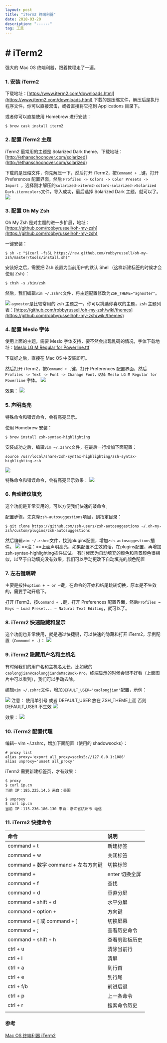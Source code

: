 ```yaml
---
layout: post
title: "iTerm2 终端利器"
date: 2018-03-20 
description: "------"
tag: 工具 
---   
```



# # iTerm2
强大的 Mac OS 终端利器，跟着教程走了一遍。

### 1. 安装 iTerm2

下载地址：[https://www.iterm2.com/downloads.html](https://www.iterm2.com/downloads.html)
下载的是压缩文件，解压后是执行程序文件，你可以直接双击，或者直接将它拖到 Applications 目录下。

或者你可以直接使用 Homebrew 进行安装：

```
$ brew cask install iterm2
```

### 2. 配置 iTerm2 主题

iTerm2 最常用的主题是 Solarized Dark theme，下载地址：[http://ethanschoonover.com/solarized](http://ethanschoonover.com/solarized)

下载的是压缩文件，你先解压一下，然后打开 iTerm2，按`Command + ,`键，打开 Preferences 配置界面，然后 `Profiles -> Colors -> Color Presets -> Import `，选择刚才解压的`solarized->iterm2-colors-solarized->Solarized Dark.itermcolors`文件，导入成功，最后选择 Solarized Dark 主题，就可以了。
![](/images/media/15240236247092/15240328372916.jpg)


### 3. 配置 Oh My Zsh

Oh My Zsh 是对主题的进一步扩展，地址：[https://github.com/robbyrussell/oh-my-zsh](https://github.com/robbyrussell/oh-my-zsh)

一键安装：

```
$ sh -c "$(curl -fsSL https://raw.github.com/robbyrussell/oh-my-zsh/master/tools/install.sh)"
```
安装好之后，需要把 Zsh 设置为当前用户的默认 Shell（这样新建标签的时候才会使用 Zsh）：

```
$ chsh -s /bin/zsh
```
然后，我们编辑`vim ~/.zshrc`文件，将主题配置修改为`ZSH_THEME="agnoster"`。

![](/images/media/15240236247092/15240328878602.jpg)
`agnoster`是比较常用的 zsh 主题之一，你可以挑选你喜欢的主题，zsh 主题列表：[https://github.com/robbyrussell/oh-my-zsh/wiki/themes](https://github.com/robbyrussell/oh-my-zsh/wiki/themes)


### 4. 配置 Meslo 字体

使用上面的主题，需要 Meslo 字体支持，要不然会出现乱码的情况，字体下载地址：[Meslo LG M Regular for Powerline.ttf](https://github.com/powerline/fonts/blob/master/Meslo%20Slashed/Meslo%20LG%20M%20Regular%20for%20Powerline.ttf)

下载好之后，直接在 Mac OS 中安装即可。

然后打开 iTerm2，按`Command + ,`键，打开 Preferences 配置界面，然后`Profiles -> Text -> Font -> Chanage Font，选择 Meslo LG M Regular for Powerline` 字体。
![](/images/media/15240236247092/15240335911662.jpg)

效果：
![](/images/media/15240236247092/15240336572945.jpg)


### 5. 声明高亮

特殊命令和错误命令，会有高亮显示。

使用 Homebrew 安装：

```
$ brew install zsh-syntax-highlighting
```

安装成功之后，编辑`vim ~/.zshrc`文件，在最后一行增加下面配置：

```
source /usr/local/share/zsh-syntax-highlighting/zsh-syntax-highlighting.zsh
```
![](/images/media/15240236247092/15240338613185.jpg)

特殊命令和错误命令，会有高亮显示效果：
![](/images/media/15240236247092/15240346220825.jpg)



### 6. 自动建议填充

这个功能是非常实用的，可以方便我们快速的敲命令。

配置步骤，先克隆`zsh-autosuggestions`项目，到指定目录：

```
$ git clone https://github.com/zsh-users/zsh-autosuggestions ~/.oh-my-zsh/custom/plugins/zsh-autosuggestions
```
然后编辑`vim ~/.zshrc`文件，找到plugins配置，增加`zsh-autosuggestions`插件。
![](/images/media/15240236247092/15240340214194.jpg)
==注：==上面声明高亮，如果配置不生效的话，在plugins配置，再增加zsh-syntax-highlighting插件试试。
有时候因为自动填充的颜色和背景颜色很相似，以至于自动填充没有效果，我们可以手动更改下自动填充的颜色配置


### 7. 左右键跳转

主要是按住`option + → or ←`键，在命令的开始和结尾跳转切换，原本是不生效的，需要手动开启下。

打开 iTerm2，按`Command + ,`键，打开 Preferences 配置界面，然后`Profiles → Keys → Load Preset... → Natural Text Editing`，就可以了。


### 8. iTerm2 快速隐藏和显示

这个功能也非常使用，就是通过快捷键，可以快速的隐藏和打开 iTerm2，示例配置（`Commond + .`）：
![](/images/media/15240236247092/15240344213280.jpg)



### 9. iTerm2 隐藏用户名和主机名

有时候我们的用户名和主机名太长，比如我的`caolongjian@caolongjiandeMacBook-Pro`，终端显示的时候会很不好看（上面图片中可以看到），我们可以手动去除。

编辑`vim ~/.zshrc`文件，增加`DEFAULT_USER='caolongjian'`配置，示例：

![](/images/media/15240236247092/15240353400543.jpg)
注意： 使用单引号 或者 DEFAULT_USER 放在 ZSH_THEME上面 否则 DEFAULT_USER 不生效
![](/images/media/15240236247092/15240357531048.jpg)

效果：
![](/images/media/15240236247092/15240358493334.jpg)


### 10. iTerm2 配置代理

编辑~ vim ~/.zshrc，增加下面配置（使用的 shadowsocks）：

```
# proxy list
alias proxy='export all_proxy=socks5://127.0.0.1:1086'
alias unproxy='unset all_proxy'
```

iTerm2 需要新建标签页，才有效果：

```
$ proxy
$ curl ip.cn
当前 IP：185.225.14.5 来自：美国

$ unproxy
$ curl ip.cn
当前 IP：115.236.186.130 来自：浙江省杭州市 电信
```


### 11. iTerm2 快捷命令


| 命令 | 说明 |
| :-- | :-- |
| command + t | 新建标签 |
| command + w | 关闭标签 |
| command + 数字 command + 左右方向键 | 切换标签 |
| command + | enter 切换全屏 |
| command + f | 查找 |
| command + d | 垂直分屏 |
| command + shift + d | 水平分屏 |
| command + option + | 方向键 |
| command + [ 或 command + ] | 切换屏幕 |
| command + ; | 查看历史命令 |
| command + shift + h | 查看剪贴板历史 |
| ctrl + u | 清除当前行 |
| ctrl + l | 清屏 |
| ctrl + a | 到行首 |
| ctrl + e | 到行尾 |
| ctrl + f/b | 前进后退 |
| ctrl + p | 上一条命令 |
| ctrl + r | 搜索命令历史 |
|  |  |



### 参考

[Mac OS 终端利器 iTerm2](http://www.cnblogs.com/xishuai/p/mac-iterm2.html)

